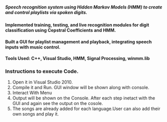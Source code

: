 ##### Speech recognition system using Hidden Markov Models (HMM) to create and control playlists via spoken digits.

#### Implemented training, testing, and live recognition modules for digit classification using Cepstral Coefficients and HMM. 

#### Built a GUI for playlist management and playback, integrating speech inputs with music control.

#### Tools Used: C++, Visual Studio, HMM, Signal Processing, winmm.lib

### Instructions to execute Code.

1. Open it in Visual Studio 2010.
2. Compile it and Run. GUI window will be shown along with console.
3. Interact With Menu
4. Output will be shown on the Console. After each step inetact with the GUI and again see the output on the cosole.
5. The songs are already added for each language.User can also add their own songs and play it.